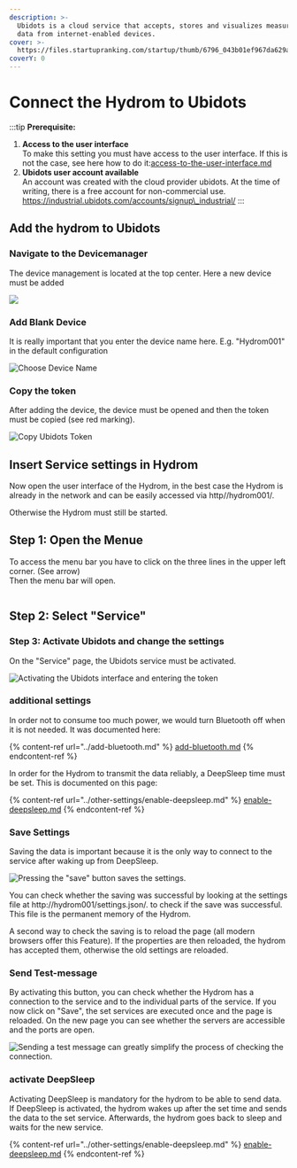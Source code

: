 ```yaml
---
description: >-
  Ubidots is a cloud service that accepts, stores and visualizes measurement
  data from internet-enabled devices.
cover: >-
  https://files.startupranking.com/startup/thumb/6796_043b01ef967da629abc843eca1f2a477906da07a_ubidots_l.png
coverY: 0
---
```


# Connect the Hydrom to Ubidots



:::tip
**Prerequisite:**

1. **Access to the user interface**\
   To make this setting you must have access to the user interface. If this is not the case, see here how to do it:[access-to-the-user-interface.md](../getting-started/access-to-the-user-interface.md "mention")
2. **Ubidots user account available**\
   An account was created with the cloud provider ubidots. At the time of writing, there is a free account for non-commercial use.\
   https://industrial.ubidots.com/accounts/signup\_industrial/
:::

## Add the hydrom to Ubidots

### Navigate to the Devicemanager

The device management is located at the top center. Here a new device must be added

![](<../.gitbook/assets/Screenshot 2021-08-07 at 22-06-10 Ubidots Devices.png>)

### Add Blank Device

It is really important that you enter the device name here. E.g. "Hydrom001" in the default configuration

![Choose Device Name](<../.gitbook/assets/Screenshot 2021-08-07 at 22-07-42 Ubidots Devices (1).png>)

### Copy the token

After adding the device, the device must be opened and then the token must be copied (see red marking).

![Copy Ubidots Token](<../.gitbook/assets/Screenshot 2021-08-07 at 22-18-04 Ubidots Devices (1).png>)

## Insert Service settings in Hydrom

Now open the user interface of the Hydrom, in the best case the Hydrom is already in the network and can be easily accessed via http//hydrom001/.

Otherwise the Hydrom must still be started.

## Step 1: Open the Menue

To access the menu bar you have to click on the three lines in the upper left corner. (See arrow)\
Then the menu bar will open.

<figure><img src="../.gitbook/assets/Bilder.png" alt=""><figcaption></figcaption></figure>

## Step 2: Select "Service" 

### Step 3: Activate Ubidots and change the settings

On the "Service" page, the Ubidots service must be activated.

![Activating the Ubidots interface and entering the token](<../.gitbook/assets/Screenshot 2021-09-06 at 21-31-15 Service.png>)

### additional settings

In order not to consume too much power, we would turn Bluetooth off when it is not needed. It was documented here:

{% content-ref url="../add-bluetooth.md" %}
[add-bluetooth.md](../add-bluetooth.md)
{% endcontent-ref %}

In order for the Hydrom to transmit the data reliably, a DeepSleep time must be set. This is documented on this page:

{% content-ref url="../other-settings/enable-deepsleep.md" %}
[enable-deepsleep.md](../other-settings/enable-deepsleep.md)
{% endcontent-ref %}

### Save Settings

Saving the data is important because it is the only way to connect to the service after waking up from DeepSleep.

![Pressing the "save" button saves the settings.](../.gitbook/assets/Save.png)

You can check whether the saving was successful by looking at the settings file at http://hydrom001/settings.json/. to check if the save was successful. This file is the permanent memory of the Hydrom.

A second way to check the saving is to reload the page (all modern browsers offer this Feature). If the properties are then reloaded, the hydrom has accepted them, otherwise the old settings are reloaded.

### Send Test-message

By activating this button, you can check whether the Hydrom has a connection to the service and to the individual parts of the service. If you now click on "Save", the set services are executed once and the page is reloaded. On the new page you can see whether the servers are accessible and the ports are open.

![Sending a test message can greatly simplify the process of checking the connection.](../.gitbook/assets/TestMessage.png)

### activate DeepSleep

Activating DeepSleep is mandatory for the hydrom to be able to send data. If DeepSleep is activated, the hydrom wakes up after the set time and sends the data to the set service. Afterwards, the hydrom goes back to sleep and waits for the new service.

{% content-ref url="../other-settings/enable-deepsleep.md" %}
[enable-deepsleep.md](../other-settings/enable-deepsleep.md)
{% endcontent-ref %}
